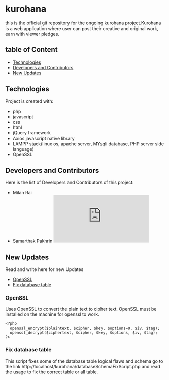 # kurohana
this is the official git repository for the ongoing kurohana project.Kurohana is a web application where user can post their
creative and original work, earn with viewer pledges.

## table of Content
* [Technologies](#Technologies)
* [Developers and Contributors](#Developers-and-Contributors)
* [New Updates](#New-Updates)

## Technologies
Project is created with:
* php
* javascript
* css
* html
* jQuery framework
* Axios javascript native library
* LAMPP stack(linux os, apache server, MYsqli database, PHP server side language)
* OpenSSL

## Developers and Contributors
Here is the list of Developers and Contributors of this project:
* Milan Rai
* Samarthak Pakhrin
![Milan Rai](https://www.facebook.com/photo.php?fbid=2528599804031233&set=pb.100006437155689.-2207520000..&type=3)

## New Updates
Read and write here for new Updates
* [OpenSSL](#OpenSSL)
* [Fix database table](#Fix-database-table)

### OpenSSL
Uses OpenSSL to convert the plain text to cipher text. OpenSSL must be installed on the machine
for openssl to work.
```
<?php
  openssl_encrypt($plaintext, $cipher, $key, $options=0, $iv, $tag);
  openssl_decrypt($ciphertext, $cipher, $key, $options, $iv, $tag);
?>
```
### Fix database table
This script fixes some of the database table logical flaws and schema
go to the link http://localhost/kurohana/databaseSchemaFixScript.php
and read the usage to fix the correct table or all table.
